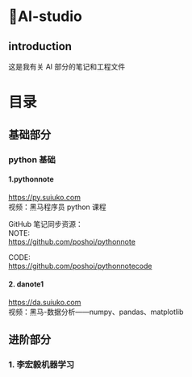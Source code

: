 # 🎨AI-studio

## introduction

这是我有关 AI 部分的笔记和工程文件

# 目录

## 基础部分

### python 基础

#### 1.pythonnote
https://py.suiuko.com </br>
视频：黑马程序员 python 课程</br>

GitHub 笔记同步资源： </br>
NOTE:  </br>
https://github.com/poshoi/pythonnote  </br>

CODE: </br>
https://github.com/poshoi/pythonnotecode </br>

#### 2. danote1

https://da.suiuko.com  </br>
视频：黑马-数据分析——numpy、pandas、matplotlib </br>

## 进阶部分

### 1. 李宏毅机器学习

